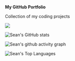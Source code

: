 __My GitHub Portfolio__

Collection of my coding projects

![](https://komarev.com/ghpvc/?username=seannn9&color=blueviolet)

![Sean's GitHub stats](https://github-readme-stats.vercel.app/api?username=seannn9&show_icons=true&theme=vision-friendly-dark&card_width=1080)

![Sean's github activity graph](https://github-readme-activity-graph.vercel.app/graph?username=seannn9&bg_color=000000&color=ffffff&line=d69300&point=785ef0&area=true&hide_border=true)

![Sean's Top Languages](https://github-readme-stats.vercel.app/api/top-langs/?username=seannn9&layout=compact&theme=vision-friendly-dark&card_width=1080)

